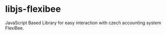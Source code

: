 # libjs-flexibee
JavaScript Based Library for easy interaction with czech accounting system FlexiBee. 
